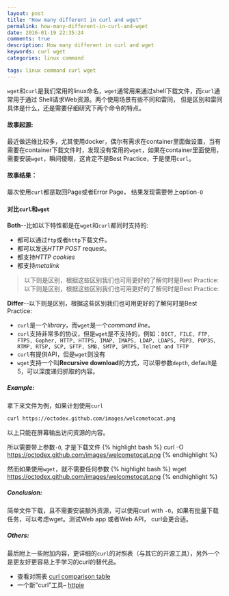 ```yaml
---
layout: post
title: "How many different in curl and wget"
permalink: how-many-different-in-curl-and-wget
date: 2016-01-19 22:35:24
comments: true
description: How many different in curl and wget
keywords: curl wget
categories: linux command

tags: linux command curl wget
---
```


`wget`和`curl`是我们常用的linux命名，`wget`通常用来通过shell下载文件，而`curl`通常用于通过
Shell请求Web资源。两个使用场景有些不同和雷同， 但是区别和雷同具体是什么，还是需要仔细研究下两个命令的特点。

#### 故事起源:
最近做运维比较多，尤其使用docker，偶尔有需求在container里面做设置，当有需要在container下载文件时，发现没有常用的`wget`，如果在container里面使用，需要安装`wget`，瞬间傻眼，这肯定不是Best Practice，于是使用`curl`。

#### 故事结果：
屡次使用`curl`都是取回Page或者Error Page， 结果发现需要带上option`-O`

#### 对比`curl`和`wget`

**Both**--比如以下特性都是在`wget`和`curl`都同时支持的:

- 都可以通过`ftp`或者`http`下载文件。
- 都可以发送*HTTP POST* request。
- 都支持*HTTP cookies*
- 都支持*metalink*

> 以下则是区别，根据这些区别我们也可用更好的了解何时是Best Practice: 以下则是区别，根据这些区别我们也可用更好的了解何时是Best Practice:


**Differ**--以下则是区别，根据这些区别我们也可用更好的了解何时是Best Practice:

- `curl`是一个*library*，而`wget`是一个*command line*。
- `curl`支持非常多的协议，但是`wget`是不支持的，例如：`DICT, FILE, FTP, FTPS, Gopher, HTTP, HTTPS, IMAP, IMAPS, LDAP, LDAPS, POP3, POP3S, RTMP, RTSP, SCP, SFTP, SMB, SMTP, SMTPS, Telnet and TFTP`
- `curl`有提供API，但是`wget`则没有
- `wget`支持一个叫**Recursive download**的方式，可以带参数`depth`, default是5，可以深度递归抓取的内容。

##### Example:
拿下来文件为例，如果计划使用`curl`
```bash
curl https://octodex.github.com/images/welcometocat.png
```
以上只能在屏幕输出访问资源的内容。

所以需要带上参数`-O`, 才是下载文件
{% highlight bash %}
curl -O https://octodex.github.com/images/welcometocat.png
{% endhighlight %}

然而如果使用`wget`，就不需要任何参数
{% highlight bash %}
wget https://octodex.github.com/images/welcometocat.png
{% endhighlight %}

##### Conclusion:
简单文件下载，且不需要安装额外资源，可以使用curl with `-O`，如果有批量下载任务，可以考虑wget。测试Web app 或者Web API， curl会更合适。

##### Others:
最后附上一些附加内容，更详细的`curl`的对照表（与其它的开源工具），另外一个是更友好更容易上手学习的curl的替代品。

- 查看对照表 [curl comparison table](http://curl.haxx.se/docs/comparison-table.html)
- 一个新”curl”工具– [httpie](https://github.com/jkbrzt/httpie)

